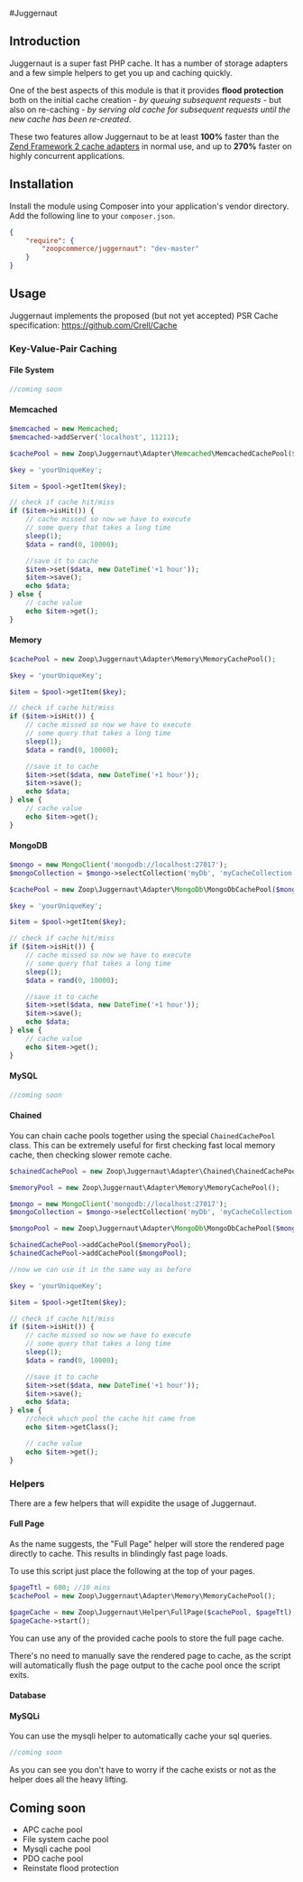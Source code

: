 #Juggernaut

## Introduction

Juggernaut is a super fast PHP cache. It has a number of storage adapters and a few simple helpers to get you up and caching quickly.

One of the best aspects of this module is that it provides **flood protection** both on the initial cache creation - *by queuing subsequent requests* - but also on re-caching - *by serving old cache for subsequent requests until the new cache has been re-created*.

These two features allow Juggernaut to be at least **100%** faster than the [Zend Framework 2 cache adapters](http://framework.zend.com/manual/2.2/en/modules/zend.cache.storage.adapter.html) in normal use, and up to **270%** faster on highly concurrent applications.

## Installation

Install the module using Composer into your application's vendor directory. Add the following line to your
`composer.json`.

```json
{
    "require": {
        "zoopcommerce/juggernaut": "dev-master"
    }
}
```

## Usage

Juggernaut implements the proposed (but not yet accepted) PSR Cache specification: https://github.com/Crell/Cache

### Key-Value-Pair Caching
#### File System
```php
//coming soon
```
#### Memcached
```php
$memcached = new Memcached;
$memcached->addServer('localhost', 11211);

$cachePool = new Zoop\Juggernaut\Adapter\Memcached\MemcachedCachePool($memcached);

$key = 'yourUniqueKey';

$item = $pool->getItem($key);

// check if cache hit/miss
if ($item->isHit()) {
    // cache missed so now we have to execute
    // some query that takes a long time
    sleep(1);
    $data = rand(0, 10000);

    //save it to cache
    $item->set($data, new DateTime('+1 hour'));
    $item->save();
    echo $data;
} else {
    // cache value
    echo $item->get();
}
```
#### Memory
```php
$cachePool = new Zoop\Juggernaut\Adapter\Memory\MemoryCachePool();

$key = 'yourUniqueKey';

$item = $pool->getItem($key);

// check if cache hit/miss
if ($item->isHit()) {
    // cache missed so now we have to execute
    // some query that takes a long time
    sleep(1);
    $data = rand(0, 10000);

    //save it to cache
    $item->set($data, new DateTime('+1 hour'));
    $item->save();
    echo $data;
} else {
    // cache value
    echo $item->get();
}
```
#### MongoDB
```php
$mongo = new MongoClient('mongodb://localhost:27017');
$mongoCollection = $mongo->selectCollection('myDb', 'myCacheCollection');

$cachePool = new Zoop\Juggernaut\Adapter\MongoDb\MongoDbCachePool($mongoCollection);

$key = 'yourUniqueKey';

$item = $pool->getItem($key);

// check if cache hit/miss
if ($item->isHit()) {
    // cache missed so now we have to execute
    // some query that takes a long time
    sleep(1);
    $data = rand(0, 10000);

    //save it to cache
    $item->set($data, new DateTime('+1 hour'));
    $item->save();
    echo $data;
} else {
    // cache value
    echo $item->get();
}
```
#### MySQL
```php
//coming soon
```
#### Chained
You can chain cache pools together using the special `ChainedCachePool` class. This can be extremely useful for first checking fast local memory cache, then checking slower remote cache.
```php
$chainedCachePool = new Zoop\Juggernaut\Adapter\Chained\ChainedCachePool();

$memoryPool = new Zoop\Juggernaut\Adapter\Memory\MemoryCachePool();

$mongo = new MongoClient('mongodb://localhost:27017');
$mongoCollection = $mongo->selectCollection('myDb', 'myCacheCollection');

$mongoPool = new Zoop\Juggernaut\Adapter\MongoDb\MongoDbCachePool($mongoCollection);

$chainedCachePool->addCachePool($memoryPool);
$chainedCachePool->addCachePool($mongoPool);

//now we can use it in the same way as before

$key = 'yourUniqueKey';

$item = $pool->getItem($key);

// check if cache hit/miss
if ($item->isHit()) {
    // cache missed so now we have to execute
    // some query that takes a long time
    sleep(1);
    $data = rand(0, 10000);

    //save it to cache
    $item->set($data, new DateTime('+1 hour'));
    $item->save();
    echo $data;
} else {
    //check which pool the cache hit came from
    echo $item->getClass();

    // cache value
    echo $item->get();
}
```

### Helpers
There are a few helpers that will expidite the usage of Juggernaut.
#### Full Page
As the name suggests, the "Full Page" helper will store the rendered page directly to cache. This results in blindingly fast page loads.

To use this script just place the following at the top of your pages.
```php
$pageTtl = 600; //10 mins
$cachePool = new Zoop\Juggernaut\Adapter\Memory\MemoryCachePool();

$pageCache = new Zoop\Juggernaut\Helper\FullPage($cachePool, $pageTtl);
$pageCache->start();
```
You can use any of the provided cache pools to store the full page cache.

There's no need to manually save the rendered page to cache, as the script will automatically flush the page output to the cache pool once the script exits.
#### Database
#### MySQLi
You can use the mysqli helper to automatically cache your sql queries.
```php
//coming soon
```
As you can see you don't have to worry if the cache exists or not as the helper does all the heavy lifting.

## Coming soon
* APC cache pool
* File system cache pool
* Mysqli cache pool
* PDO cache pool
* Reinstate flood protection
